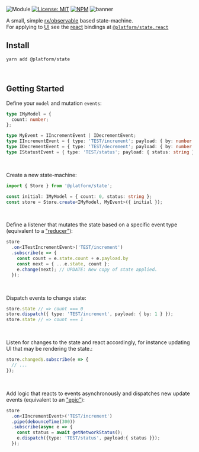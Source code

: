 ![Module](https://img.shields.io/badge/%40platform-state-%23EA4E7E.svg)
[![License: MIT](https://img.shields.io/badge/license-MIT-blue.svg)](https://opensource.org/licenses/MIT)
[![NPM](https://img.shields.io/npm/v/@platform/state.svg?colorB=blue&style=flat)](https://www.npmjs.com/package/@platform/state)
![banner](https://uiharness.sfo2.digitaloceanspaces.com/%40platform/repo-banners/state.png)

A small, simple [rx/observable](https://github.com/ReactiveX/rxjs) based state-machine.  
For applying to [UI](https://en.wikipedia.org/wiki/User_interface) see the [react](https://reactjs.org) bindings at [`@platform/state.react`](../state.react)



## Install

    yarn add @platform/state

<p>&nbsp;<p>


## Getting Started


Define your `model` and mutation `events`:

```typescript
type IMyModel = {
  count: number;
};

type MyEvent = IIncrementEvent | IDecrementEvent;
type IIncrementEvent = { type: 'TEST/increment'; payload: { by: number } };
type IDecrementEvent = { type: 'TEST/decrement'; payload: { by: number } };
type IStatustEvent = { type: 'TEST/status'; payload: { status: string } };
```

<p>&nbsp;<p>

Create a new state-machine:

```typescript
import { Store } from '@platform/state';

const initial: IMyModel = { count: 0, status: string };
const store = Store.create<IMyModel, MyEvent>({ initial });
```

<p>&nbsp;<p>

Define a listener that mutates the state based on a specific event type (equivalent to a ["reducer"](https://redux.js.org/basics/reducers)):

```typescript
store
  .on<ITestIncrementEvent>('TEST/increment')
  .subscribe(e => {
    const count = e.state.count + e.payload.by
    const next = { ...e.state, count };
    e.change(next); // UPDATE: New copy of state applied.
  });
```

<p>&nbsp;<p>

Dispatch events to change state:

```typescript
store.state // => count === 0
store.dispatch({ type: 'TEST/increment', payload: { by: 1 } });
store.state // => count === 1
```

<p>&nbsp;<p>

Listen for changes to the state and react accordingly, for instance updating UI that may be rendering the state.:

```typescript
store.changed$.subscribe(e => { 
  // ... 
});
```

<p>&nbsp;<p>

Add logic that reacts to events asynchronously and dispatches new update events (equivalent to an ["epic"](https://redux-observable.js.org)):


```typescript
store
  .on<IIncrementEvent>('TEST/increment')
  .pipe(debounceTime(300))
  .subscribe(async e => { 
    const status = await getNetworkStatus();
    e.dispatch({type: 'TEST/status', payload:{ status }});
  });
```

